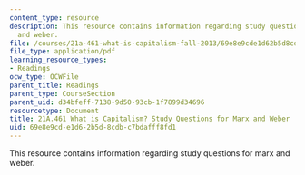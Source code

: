 ```yaml
---
content_type: resource
description: This resource contains information regarding study questions for marx
  and weber.
file: /courses/21a-461-what-is-capitalism-fall-2013/69e8e9cde1d62b5d8cdbc7bdafff8fd1_MIT21A_461F13_Rd_Qs_Mr_Wb.pdf
file_type: application/pdf
learning_resource_types:
- Readings
ocw_type: OCWFile
parent_title: Readings
parent_type: CourseSection
parent_uid: d34bfeff-7138-9d50-93cb-1f7899d34696
resourcetype: Document
title: 21A.461 What is Capitalism? Study Questions for Marx and Weber
uid: 69e8e9cd-e1d6-2b5d-8cdb-c7bdafff8fd1
---
```

This resource contains information regarding study questions for marx and weber.

